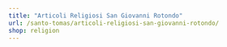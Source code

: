 ```yaml
---
title: "Articoli Religiosi San Giovanni Rotondo"
url: /santo-tomas/articoli-religiosi-san-giovanni-rotondo/
shop: religion
---
```

